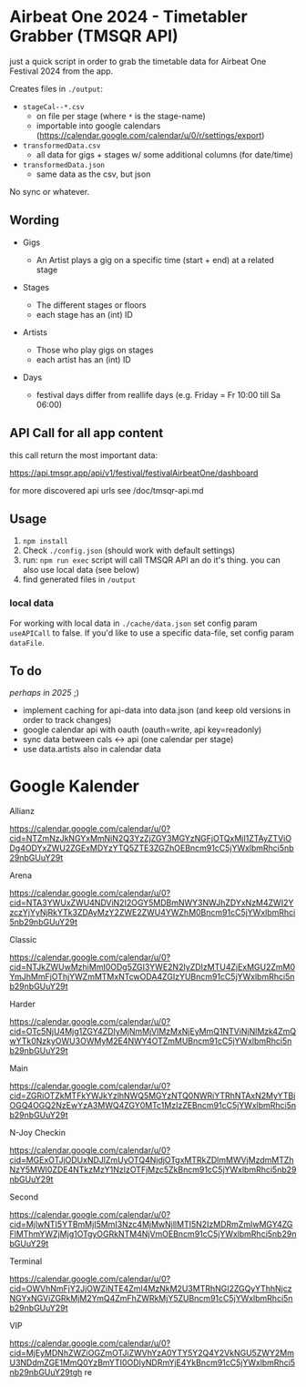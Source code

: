 # Airbeat One 2024 - Timetabler Grabber (TMSQR API)

just a quick script in order to grab the timetable data for Airbeat One Festival 2024 from the app.

Creates files in  `./output`:

-  `stageCal--*.csv` 
    - on file per stage (where `*` is the stage-name)
    - importable into google calendars (https://calendar.google.com/calendar/u/0/r/settings/export)
- `transformedData.csv`
    - all data for gigs + stages w/ some additional columns (for date/time)
- `transformedData.json`
    - same data as the csv, but json


No sync or whatever.

## Wording

- Gigs
    - An Artist plays a gig on a specific time (start + end) at a related stage

- Stages
    - The different stages or floors
    - each stage has an (int) ID

- Artists
    - Those who play gigs on stages
    - each artist has an (int) ID

- Days
    - festival days differ from reallife days (e.g. Friday = Fr 10:00 till Sa 06:00)



## API Call for all app content

this call return the most important data:

https://api.tmsqr.app/api/v1/festival/festivalAirbeatOne/dashboard

for more discovered api urls see /doc/tmsqr-api.md


## Usage

1) `npm install`
2) Check `./config.json` (should work with default settings)
3) run: `npm run exec`
   script will call TMSQR API an do it's thing. you can also use local data (see below)
4) find generated files in `/output`


### local data

For working with local data in `./cache/data.json` set config param `useAPICall` to false.
If you'd like to use a specific data-file, set config param `dataFile`. 



## To do

_perhaps in 2025_ ;)

- implement caching for api-data into data.json (and keep old versions in order to track changes)
- google calendar api with oauth (oauth=write, api key=readonly)
- sync data between cals <-> api (one calendar per stage)
- use data.artists also in calendar data


# Google Kalender

Allianz

https://calendar.google.com/calendar/u/0?cid=NTZmNzJkNGYxMmNiN2Q3YzZjZGY3MGYzNGFjOTQxMjI1ZTAyZTViODg4ODYxZWU2ZGExMDYzYTQ5ZTE3ZGZhOEBncm91cC5jYWxlbmRhci5nb29nbGUuY29t

Arena

https://calendar.google.com/calendar/u/0?cid=NTA3YWUxZWU4NDViN2I2OGY5MDBmNWY3NWJhZDYxNzM4ZWI2YzczYjYyNjRkYTk3ZDAyMzY2ZWE2ZWU4YWZhM0Bncm91cC5jYWxlbmRhci5nb29nbGUuY29t

Classic

https://calendar.google.com/calendar/u/0?cid=NTJkZWUwMzhiMmI0ODg5ZGI3YWE2N2IyZDIzMTU4ZjExMGU2ZmM0YmJhMmFjOThjYWZmMTMxNTcwODA4ZGIzYUBncm91cC5jYWxlbmRhci5nb29nbGUuY29t

Harder

https://calendar.google.com/calendar/u/0?cid=OTc5NjU4Mjg1ZGY4ZDIyMjNmMjVlMzMxNjEyMmQ1NTViNjNlMzk4ZmQwYTk0NzkyOWU3OWMyM2E4NWY4OTZmMUBncm91cC5jYWxlbmRhci5nb29nbGUuY29t

Main

https://calendar.google.com/calendar/u/0?cid=ZGRiOTZkMTFkYWJkYzlhNWQ5MGYzNTQ0NWRiYTRhNTAxN2MyYTBiOGQ4OGQ2NzEwYzA3MWQ4ZGY0MTc1MzIzZEBncm91cC5jYWxlbmRhci5nb29nbGUuY29t

N-Joy Checkin

https://calendar.google.com/calendar/u/0?cid=MGExOTJjODUxNDJlZmUyOTQ4NjdjOTgxMTRkZDlmMWVjMzdmMTZhNzY5MWI0ZDE4NTkzMzY1NzIzOTFjMzc5ZkBncm91cC5jYWxlbmRhci5nb29nbGUuY29t

Second

https://calendar.google.com/calendar/u/0?cid=MjIwNTI5YTBmMjI5MmI3Nzc4MjMwNjllMTI5N2IzMDRmZmIwMGY4ZGFlMThmYWZjMjg1OTgyOGRkNTM4NjVmOEBncm91cC5jYWxlbmRhci5nb29nbGUuY29t

Terminal

https://calendar.google.com/calendar/u/0?cid=OWVhNmFjY2JjOWZiNTE4ZmI4MzNkM2U3MTRhNGI2ZGQyYThhNjczNGYxNGViZGRkMjM2YmQ4ZmFhZWRkMjY5ZUBncm91cC5jYWxlbmRhci5nb29nbGUuY29t

VIP

https://calendar.google.com/calendar/u/0?cid=MjEyMDNhZWZiOGZmOTJiZWVhYzA0YTY5Y2Q4Y2VkNGU5ZWY2MmU3NDdmZGE1MmQ0YzBmYTI0ODIyNDRmYjE4YkBncm91cC5jYWxlbmRhci5nb29nbGUuY29tgh re